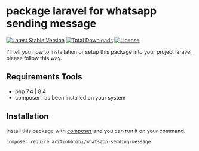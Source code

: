 
# package laravel for whatsapp sending message

[![Latest Stable Version](https://poser.pugx.org/hnhdigital-os/laravel-html-builder/v/stable.svg)](https://packagist.org/packages/arifinhabibi/whatsapp-sending-message) [![Total Downloads](https://poser.pugx.org/hnhdigital-os/laravel-html-builder/downloads.svg)](https://packagist.org/packages/arifinhabibi/whatsapp-sending-message) [![License](https://poser.pugx.org/hnhdigital-os/laravel-html-builder/license.svg)](https://packagist.org/packages/arifinhabibi/whatsapp-sending-message)

I'll tell you how to installation or setup this package into your project laravel, please follow this way.

## Requirements Tools

- php 7.4 | 8.4
- composer has been installed on your system

## Installation

Install this package with [composer](https://getcomposer.org/) and you can run it on your command.

```bash
composer require arifinhabibi/whatsapp-sending-message
```
    
